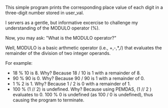 This simple program prints the corresponding place value of each digit in a three-digit number stored in user_val.

I servers as a gentle, but informative excercise to challenge my understanding of the MODULO operator (%).

Now, you may ask: "What is the MODULO operator?"

Well, MODULO is a basic arthmetic operator (i.e., +,-,*,/) that evaluates the remainder of the division of two integer operands.

For example:

* 18 % 10 is 8. 
	Why? Because 18 / 10 is 1 with a remainder of 8.
* 90 % 90 is 0. 
	Why? Because 90 / 90 is 1 with a remainder of 0.
* 1 % 2 is 1. 
	Why? Because 1 / 2 is 0 with a remainder of 1.
* 100 % (1 // 2) is undefined. 
	Why? Because using PEMDAS, (1 // 2 ) evaluates to 0. 
	100 % 0 is undefined (as 100 / 0 is undefined), thus causing the program to terminate.
